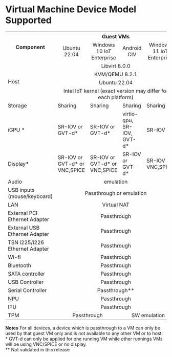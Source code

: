 # Virtual Machine Device Model Supported

<table>
    <tr><th rowspan="2">Component</th><th colspan="5">Guest VMs</th></tr>
    <tr><td align="center">Ubuntu 22.04</td><td align="center">Windows 10 IoT Enterprise</td><td align="center">Android CIV</td><td align="center">Windows 11 IoT Enterprise</td></tr>
    <tr><td rowspan="4"> Host </td><td colspan="4" align="center">Libvirt 8.0.0</td></tr>
    <tr><td class="centre" colspan="4" align="center">KVM/QEMU 8.2.1</td></tr>
    <tr><td colspan="4" align="center">Ubuntu 22.04</td></tr>
    <tr><td colspan="4" align="center">Intel IoT kernel (exact version may differ for each platform)</td></tr>
    <tr><td>Storage</td><td>Sharing</td><td>Sharing</td><td>Sharing</td><td>Sharing</td></tr>
    <tr><td>iGPU *</td><td>SR-IOV or GVT-d*</td><td>SR-IOV or GVT-d*</td><td>virtio-gpu, SR-IOV, GVT-d*</td><td>SR-IOV</td></tr>
    <tr><td>Display*</td><td>SR-IOV or GVT-d* or VNC,SPICE</td><td>SR-IOV or GVT-d* or VNC,SPICE</td><td>SR-IOV or GVT-d*</td><td>SR-IOV or VNC,SPICE</td></tr>
    <tr><td>Audio</td><td colspan="4" align="center">emulation</td></tr>
    <tr><td>USB inputs (mouse/keyboard)</td><td colspan="4" align="center">Passthrough or emulation</td></td></tr>
    <tr><td>LAN</td><td colspan="4" align="center">Virtual NAT</td></tr>
    <tr><td>External PCI Ethernet Adapter</td><td colspan="4" align="center">Passthrough</td></tr>
    <tr><td>External USB Ethernet Adapter</td><td colspan="4" align="center">Passthrough</td></tr>
    <tr><td>TSN i225/i226 Ethernet Adapter</td><td colspan="4" align="center">Passthrough</td></tr>
    <tr><td>Wi-fi</td><td colspan="4" align="center">Passthrough</td></tr>
    <tr><td>Bluetooth</td><td colspan="4" align="center">Passthrough</td></tr>
    <tr><td>SATA controller</td><td colspan="4" align="center">Passthrough</td></tr>
    <tr><td>USB Controller</td><td colspan="4" align="center">Passthrough</td></tr>
    <tr><td>Serial Controller</td><td colspan="4" align="center">Passthrough**</td></tr>
    <tr><td>NPU</td><td colspan="4" align="center">Passthrough</td></tr>
    <tr><td>IPU</td><td colspan="4" align="center">Passthrough</td></tr>
    <tr><td>TPM</td><td colspan="2" align="center">Passthrough</td><td colspan="2" align="center">SW emulation</td></tr>
</table>

**Notes**
For all devices, a device which is passthrough to a VM can only be used by that guest VM only and is not available to any other VM or to host.
</br>\* GVT-d can only be applied for one running VM while other runnings VMs will be using VNC/SPICE or no display.
</br>\*\* Not validated in this release
